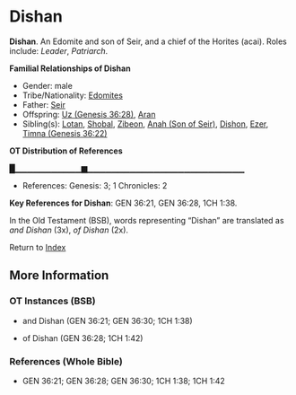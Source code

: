 # Dishan
**Dishan**. 
An Edomite and son of Seir, and a chief of the Horites (acai). 
Roles include: 
_Leader_, _Patriarch_. 




**Familial Relationships of Dishan**


* Gender: male
* Tribe/Nationality: [Edomites](../../../groups/md/acai/Edom.md)
* Father: [Seir](Seir.md)
* Offspring: [Uz (Genesis 36:28)](Uz.3.md), [Aran](Aran.md)
* Sibling(s): [Lotan](Lotan.md), [Shobal](Shobal.md), [Zibeon](Zibeon.2.md), [Anah (Son of Seir)](Anah.2.md), [Dishon](Dishon.md), [Ezer](Ezer.md), [Timna (Genesis 36:22)](Timna.2.md)


**OT Distribution of References**

█▁▁▁▁▁▁▁▁▁▁▁▆▁▁▁▁▁▁▁▁▁▁▁▁▁▁▁▁▁▁▁▁▁▁▁▁▁▁
* References: Genesis: 3; 1 Chronicles: 2



**Key References for Dishan**: 
GEN 36:21, GEN 36:28, 1CH 1:38. 


In the Old Testament (BSB), words representing “Dishan” are translated as 
*and Dishan* (3x), *of Dishan* (2x). 




Return to [Index](00-Index.md)

## More Information

### OT Instances (BSB)

* and Dishan (GEN 36:21; GEN 36:30; 1CH 1:38)

* of Dishan (GEN 36:28; 1CH 1:42)



### References (Whole Bible)

* GEN 36:21; GEN 36:28; GEN 36:30; 1CH 1:38; 1CH 1:42



